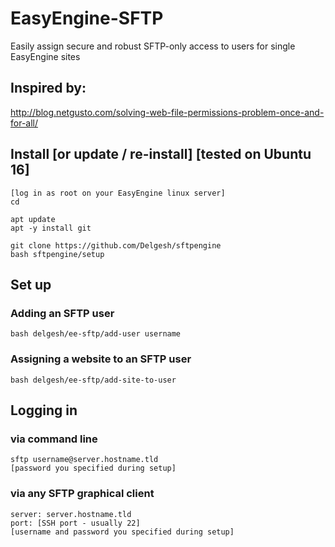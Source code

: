 # EasyEngine-SFTP
Easily assign secure and robust SFTP-only access to users for single EasyEngine sites

## Inspired by:

http://blog.netgusto.com/solving-web-file-permissions-problem-once-and-for-all/

## Install [or update / re-install] [tested on Ubuntu 16]

```
[log in as root on your EasyEngine linux server]
cd
```

```
apt update
apt -y install git
```
```
git clone https://github.com/Delgesh/sftpengine
bash sftpengine/setup
```


## Set up

### Adding an SFTP user

```
bash delgesh/ee-sftp/add-user username
```

### Assigning a website to an SFTP user

```
bash delgesh/ee-sftp/add-site-to-user
```


## Logging in

### via command line

```
sftp username@server.hostname.tld
[password you specified during setup]
```

### via any SFTP graphical client

```
server: server.hostname.tld
port: [SSH port - usually 22]
[username and password you specified during setup]
```
